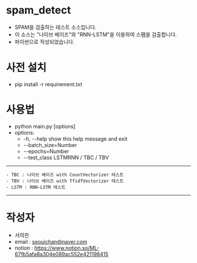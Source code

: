 # spam_detect
  - SPAM을 검출하는 테스트 소스입니다.
  - 이 소스는 "나이브 베이즈"와 "RNN-LSTM"을 이용하여 스팸을 검출합니다.
  - 파이썬으로 작성되었습니다.

# 사전 설치
  - pip install -r requirement.txt

# 사용법
  - python main.py [options]
  - options:
    - -h, --help      show this help message and exit
    - --batch_size=Number
    - --epochs=Number
    - --test_class LSTMRNN / TBC / TBV
  ----
    - TBC : 나이브 베이즈 with CountVectorizer 테스트
    - TBV : 나이브 베이즈 with TfidfVectorizer 테스트
    - LSTM : RNN-LSTM 테스트
  ----

# 작성자

  - 서의찬
  - email : seouichan@naver.com
  - notion : https://www.notion.so/ML-67fb5afa8a304e089ac552e421198415
